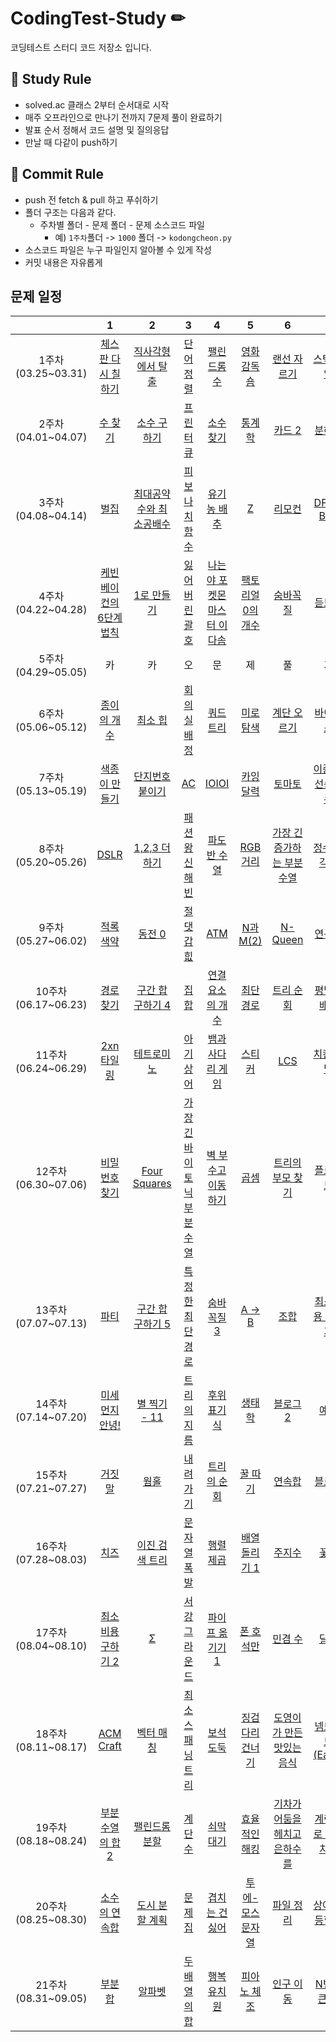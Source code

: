 # CodingTest-Study ✏

코딩테스트 스터디 코드 저장소 입니다.

## 📝 Study Rule ##
- solved.ac 클래스 2부터 순서대로 시작
- 매주 오프라인으로 만나기 전까지 7문제 풀이 완료하기
- 발표 순서 정해서 코드 설명 및 질의응답
- 만날 때 다같이 push하기
## 📝 Commit Rule ##
* push 전 fetch & pull 하고 푸쉬하기
* 폴더 구조는 다음과 같다.
    * 주차별 폴더 - 문제 폴더 - 문제 소스코드 파일
        * 예) ```1주차```폴더 -> ```1000``` 폴더 -> ```kodongcheon.py``` 
* 소스코드 파일은 누구 파일인지 알아볼 수 있게 작성
* 커밋 내용은 자유롭게

## 문제 일정 ##

| |1|2|3|4|5|6|7|
|:-:|:-:|:-:|:-:|:-:|:-:|:-:|:-:|
|1주차(03.25~03.31)|[체스판 다시 칠하기](https://www.acmicpc.net/problem/1018)|[직사각형에서 탈출](https://www.acmicpc.net/problem/1085)|[단어 정렬](https://www.acmicpc.net/problem/1181)|[팰린드롬수](https://www.acmicpc.net/problem/1259)|[영화감독 숌](https://www.acmicpc.net/problem/1436)|[랜선 자르기](https://www.acmicpc.net/problem/1654)|[스택 수열](https://www.acmicpc.net/problem/1874)|
|2주차(04.01~04.07)|[수 찾기](https://www.acmicpc.net/problem/1920)|[소수 구하기](https://www.acmicpc.net/problem/1929)|[프린터 큐](https://www.acmicpc.net/problem/1966)|[소수 찾기](https://www.acmicpc.net/problem/1978)|[통계학](https://www.acmicpc.net/problem/2108)|[카드 2](https://www.acmicpc.net/problem/2164)|[분해합](https://www.acmicpc.net/problem/2231)|
|3주차(04.08~04.14)|[벌집](https://www.acmicpc.net/problem/2292)|[최대공약수와 최소공배수](https://www.acmicpc.net/problem/2609)|[피보나치 함수](https://www.acmicpc.net/problem/1003)|[유기농 배추](https://www.acmicpc.net/problem/1012)|[Z](https://www.acmicpc.net/problem/1074)|[리모컨](https://www.acmicpc.net/problem/1107)|[DFS와BFS](https://www.acmicpc.net/problem/1260)|
|4주차(04.22~04.28)|[케빈 베이컨의 6단계 법칙](https://www.acmicpc.net/problem/1389)|[1로 만들기](https://www.acmicpc.net/problem/1463)|[잃어버린 괄호](https://www.acmicpc.net/problem/1541)|[나는야 포켓몬 마스터 이다솜](https://www.acmicpc.net/problem/1620)|[팩토리얼 0의 개수](https://www.acmicpc.net/problem/1676)|[숨바꼭질](https://www.acmicpc.net/problem/1697)|[듣보잡](https://www.acmicpc.net/problem/1764)|
|5주차(04.29~05.05)|카|카|오|문|제|풀|기|
|6주차(05.06~05.12)|[종이의 개수](https://www.acmicpc.net/problem/1780)|[최소 힙](https://www.acmicpc.net/problem/1927)|[회의실 배정](https://www.acmicpc.net/problem/1931)|[쿼드트리](https://www.acmicpc.net/problem/1992)|[미로 탐색](https://www.acmicpc.net/problem/2178)|[계단 오르기](https://www.acmicpc.net/problem/2579)|[바이러스](https://www.acmicpc.net/problem/2606)|
|7주차(05.13~05.19)|[색종이 만들기](https://www.acmicpc.net/problem/2630)|[단지번호붙이기](https://www.acmicpc.net/problem/2667)|[AC](https://www.acmicpc.net/problem/5430)|[IOIOI](https://www.acmicpc.net/problem/5525)|[카잉 달력](https://www.acmicpc.net/problem/6064)|[토마토](https://www.acmicpc.net/problem/7569)|[이중 우선순위 큐](https://www.acmicpc.net/problem/7662)|
|8주차(05.20~05.26)|[DSLR](https://www.acmicpc.net/problem/9019)|[1,2,3 더하기](https://www.acmicpc.net/problem/9095)|[패션왕 신해빈](https://www.acmicpc.net/problem/9375)|[파도반 수열](https://www.acmicpc.net/problem/9461)|[RGB거리](https://www.acmicpc.net/problem/1149)|[가장 긴 증가하는 부분 수열](https://www.acmicpc.net/problem/11053)|[정수 삼각형](https://www.acmicpc.net/problem/1932)|
|9주차(05.27~06.02)|[적록색약](https://www.acmicpc.net/problem/10026)|[동전 0](https://www.acmicpc.net/problem/11047)|[절댓갑 힚](https://www.acmicpc.net/problem/11286)|[ATM](https://www.acmicpc.net/problem/11399)|[N과 M(2)](https://www.acmicpc.net/problem/15650)|[N-Queen](https://www.acmicpc.net/problem/9663)|[연구소](https://www.acmicpc.net/problem/14502)|
|10주차(06.17~06.23)|[경로 찾기](https://www.acmicpc.net/problem/11403)|[구간 합 구하기 4](https://www.acmicpc.net/problem/11659)|[집합](https://www.acmicpc.net/problem/11723)|[연결 요소의 개수](https://www.acmicpc.net/problem/11724)|[최단경로](https://www.acmicpc.net/problem/1753)|[트리 순회](https://www.acmicpc.net/problem/1991)|[평범한 배낭](https://www.acmicpc.net/problem/12865)|
|11주차(06.24~06.29)|[2xn 타일링](https://www.acmicpc.net/problem/11726)|[테트로미노](https://www.acmicpc.net/problem/14500)|[아기 상어](https://www.acmicpc.net/problem/16236)|[뱀과 사다리 게임](https://www.acmicpc.net/problem/16928)|[스티커](https://www.acmicpc.net/problem/9465)|[LCS](https://www.acmicpc.net/problem/9251)|[치킨 배달](https://www.acmicpc.net/problem/15686)|
|12주차(06.30~07.06)|[비밀번호 찾기](https://www.acmicpc.net/problem/17219)|[Four Squares](https://www.acmicpc.net/problem/17626)|[가장 긴 바이토닉 부분 수열](https://www.acmicpc.net/problem/11054)|[벽 부수고 이동하기](https://www.acmicpc.net/problem/2206)|[곱셈](https://www.acmicpc.net/problem/1629)|[트리의 부모 찾기](https://www.acmicpc.net/problem/11725)|[플로이드](https://www.acmicpc.net/problem/11404)|
|13주차(07.07~07.13)|[파티](https://www.acmicpc.net/problem/1238)|[구간 합 구하기 5](https://www.acmicpc.net/problem/11660)|[특정한 최단 경로](https://www.acmicpc.net/problem/1504)|[숨바꼭질 3](https://www.acmicpc.net/problem/13549)|[A -> B](https://www.acmicpc.net/problem/16953)|[조합](https://www.acmicpc.net/problem/2407)|[최소비용 구하기](https://www.acmicpc.net/problem/1916)|
|14주차(07.14~07.20)|[미세먼지 안녕!](https://www.acmicpc.net/problem/17144)|[별 찍기 - 11](https://www.acmicpc.net/problem/2448)|[트리의 지름](https://www.acmicpc.net/problem/1167)|[후위 표기식](https://www.acmicpc.net/problem/1918)|[생태학](https://www.acmicpc.net/problem/4358)|[블로그2](https://www.acmicpc.net/problem/20365)|[예산](https://www.acmicpc.net/problem/2512)|
|15주차(07.21~07.27)|[거짓말](https://www.acmicpc.net/problem/1043)|[웜홀](https://www.acmicpc.net/problem/1865)|[내려가기](https://www.acmicpc.net/problem/2096)|[트리의 순회](https://www.acmicpc.net/problem/2263)|[꿀 따기](https://www.acmicpc.net/problem/21758)|[연속합](https://www.acmicpc.net/problem/1912)|[블로그](https://www.acmicpc.net/problem/21921)|
|16주차(07.28~08.03)|[치즈](https://www.acmicpc.net/problem/2638)|[이진 검색 트리](https://www.acmicpc.net/problem/5639)|[문자열 폭발](https://www.acmicpc.net/problem/9935)|[행렬 제곱](https://www.acmicpc.net/problem/10830)|[배열 돌리기 1](https://www.acmicpc.net/problem/16926)|[주지수](https://www.acmicpc.net/problem/15724)|[꽃길](https://www.acmicpc.net/problem/14620)|
|17주차(08.04~08.10)|[최소비용 구하기 2](https://www.acmicpc.net/problem/11779)|[Σ](https://www.acmicpc.net/problem/13172)|[서강 그라운드](https://www.acmicpc.net/problem/14938)|[파이프 옮기기 1](https://www.acmicpc.net/problem/17070)|[폰 호석만](https://www.acmicpc.net/problem/21275)|[민겸 수](https://www.acmicpc.net/problem/21314)|[달력](https://www.acmicpc.net/problem/20207)|
|18주차(08.11~08.17)|[ACM Craft](https://www.acmicpc.net/problem/1005)|[벡터 매칭](https://www.acmicpc.net/problem/1007)|[최소 스패닝 트리](https://www.acmicpc.net/problem/1197)|[보석 도둑](https://www.acmicpc.net/problem/1202)|[징검다리 건너기](https://www.acmicpc.net/problem/21317)|[도영이가 만든 맛있는 음식](https://www.acmicpc.net/problem/2961)|[넴모넴모 (Easy)](https://www.acmicpc.net/problem/14712)|
|19주차(08.18~08.24)|[부분수열의 합 2](https://www.acmicpc.net/problem/1208)|[팰린드롬 분할](https://www.acmicpc.net/problem/1509)|[계단 수](https://www.acmicpc.net/problem/1562)|[쇠막대기](https://www.acmicpc.net/problem/10799)|[효율적인 해킹](https://www.acmicpc.net/problem/1325)|[기차가 어둠을 헤치고 은하수를](https://www.acmicpc.net/problem/15787)|[계란으로 계란치기](https://www.acmicpc.net/problem/16987)|
|20주차(08.25~08.30)|[소수의 연속합](https://www.acmicpc.net/problem/1644)|[도시 분할 계획](https://www.acmicpc.net/problem/1647)|[문제집](https://www.acmicpc.net/problem/1766)|[겹치는 건 싫어](https://www.acmicpc.net/problem/20922)|[투에-모스 문자열](https://www.acmicpc.net/problem/18222)|[파일 정리](https://www.acmicpc.net/problem/20291)|[상어 초등학교](https://www.acmicpc.net/problem/21608)|
|21주차(08.31~09.05)|[부분합](https://www.acmicpc.net/problem/1806)|[알파벳](https://www.acmicpc.net/problem/1987)|[두 배열의 합](https://www.acmicpc.net/problem/2143)|[행복 유치원](https://www.acmicpc.net/problem/13164)|[피아노 체조](https://www.acmicpc.net/problem/21318)|[인구 이동](https://www.acmicpc.net/problem/16234)|[N번째 큰 수](https://www.acmicpc.net/problem/2075)|
